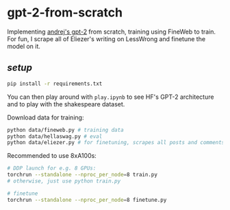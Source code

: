 # gpt-2-from-scratch

Implementing [andrej's gpt-2](https://www.youtube.com/watch?v=l8pRSuU81PU) from scratch, training using FineWeb to train. For fun, I scrape all of Eliezer's writing on LessWrong and finetune the model on it.

## _setup_

```bash
pip install -r requirements.txt
```

You can then play around with `play.ipynb` to see HF's GPT-2 architecture and to play with the shakespeare dataset.

Download data for training:

```bash
python data/fineweb.py # training data
python data/hellaswag.py # eval
python data/eliezer.py # for finetuning, scrapes all posts and comments from him
```

Recommended to use 8xA100s:

```bash
# DDP launch for e.g. 8 GPUs:
torchrun --standalone --nproc_per_node=8 train.py
# otherwise, just use python train.py

# finetune
torchrun --standalone --nproc_per_node=8 finetune.py
```
